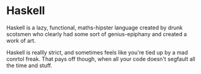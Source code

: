 # Haskell

Haskell is a lazy, functional, maths-hipster language created by drunk
scotsmen who clearly had some sort of genius-epiphany and created a
work of art.

Haskell is reallly strict, and sometimes feels like you're tied up
by a mad conrtol freak. That pays off though, when all your code
doesn't segfault all the time and stuff.
